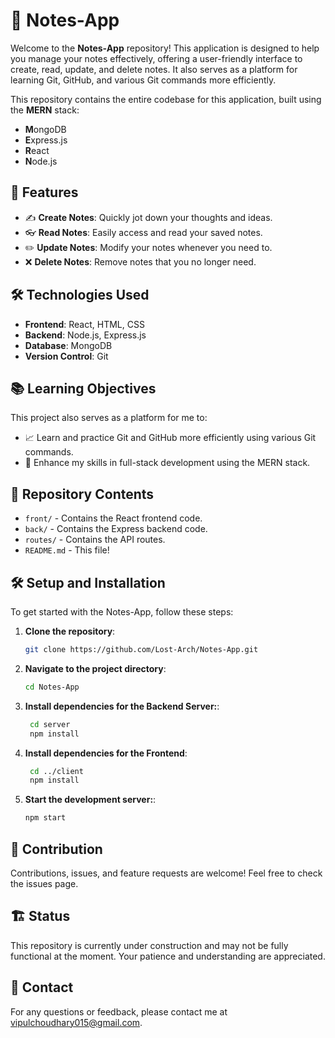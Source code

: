 # 📝 Notes-App

Welcome to the **Notes-App** repository! This application is designed to help you manage your notes effectively, offering a user-friendly interface to create, read, update, and delete notes. It also serves as a platform for learning Git, GitHub, and various Git commands more efficiently. 

This repository contains the entire codebase for this application, built using the **MERN** stack:

- **M**ongoDB
- **E**xpress.js
- **R**eact
- **N**ode.js

## 🚀 Features

- ✍️ **Create Notes**: Quickly jot down your thoughts and ideas.
- 👓 **Read Notes**: Easily access and read your saved notes.
- ✏️ **Update Notes**: Modify your notes whenever you need to.
- ❌ **Delete Notes**: Remove notes that you no longer need.

## 🛠️ Technologies Used

- **Frontend**: React, HTML, CSS
- **Backend**: Node.js, Express.js
- **Database**: MongoDB
- **Version Control**: Git

## 📚 Learning Objectives

This project also serves as a platform for me to:

- 📈 Learn and practice Git and GitHub more efficiently using various Git commands.
- 🌱 Enhance my skills in full-stack development using the MERN stack.

## 📂 Repository Contents

- `front/` - Contains the React frontend code.
- `back/` - Contains the Express backend code.
- `routes/` - Contains the API routes.
- `README.md` - This file!

## 🛠️ Setup and Installation

To get started with the Notes-App, follow these steps:

1. **Clone the repository**:
   ```bash
   git clone https://github.com/Lost-Arch/Notes-App.git
    ```

2. **Navigate to the project directory**:
   ```bash
   cd Notes-App
    ```

3. **Install dependencies for the Backend Server:**:
   ```bash
    cd server
    npm install
    ```

4. **Install dependencies for the Frontend**:
   ```bash
    cd ../client
    npm install
    ```

5. **Start the development server:**:
   ```bash
   npm start
    ```

## 🤝 Contribution
Contributions, issues, and feature requests are welcome! Feel free to check the issues page.

## 🏗️ Status
This repository is currently under construction and may not be fully functional at the moment. Your patience and understanding are appreciated.

## 💬 Contact
For any questions or feedback, please contact me at <vipulchoudhary015@gmail.com>.
